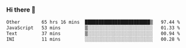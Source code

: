 ### Hi there 👋

<!--
**swolbroham/swolbroham** is a ✨ _special_ ✨ repository because its `README.md` (this file) appears on your GitHub profile.

Here are some ideas to get you started:

- 🔭 I’m currently working on ...
- 🌱 I’m currently learning ...
- 👯 I’m looking to collaborate on ...
- 🤔 I’m looking for help with ...
- 💬 Ask me about ...
- 📫 How to reach me: ...
- 😄 Pronouns: ...
- ⚡ Fun fact: ...
-->


<!--START_SECTION:waka-->

```txt
Other        65 hrs 16 mins  ████████████████████████▒   97.44 %
JavaScript   53 mins         ▒░░░░░░░░░░░░░░░░░░░░░░░░   01.33 %
Text         37 mins         ▒░░░░░░░░░░░░░░░░░░░░░░░░   00.94 %
INI          11 mins         ░░░░░░░░░░░░░░░░░░░░░░░░░   00.28 %
```

<!--END_SECTION:waka-->
